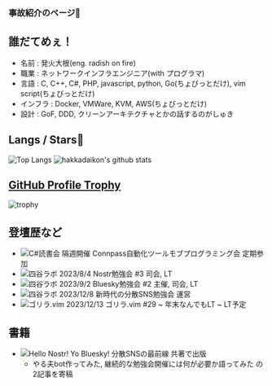 ### 事故紹介のページ👋  

## 誰だてめぇ！  

* 名前     : 発火大根(eng. radish on fire)  
* 職業     : ネットワークインフラエンジニア(with プログラマ)  
* 言語     : C, C++, C#, PHP, javascript, python, Go(ちょびっとだけ), vim script(ちょびっとだけ)  
* インフラ : Docker, VMWare, KVM, AWS(ちょびっとだけ)  
* 設計     : GoF, DDD, クリーンアーキテクチャとかの話するのがしゅき  
  
## Langs / Stars🌟

![Top Langs](https://github-readme-stats.vercel.app/api/top-langs/?username=Hakkadaikon&hide=html)
![hakkadaikon's github stats](https://github-readme-stats.vercel.app/api?username=Hakkadaikon&show_icons=true&count_private=true&line_height=40)  

## [GitHub Profile Trophy](https://github.com/ryo-ma/github-profile-trophy)  

![trophy](https://github-profile-trophy.vercel.app/?username=Hakkadaikon&theme=onedark)  

## 登壇歴など  
  
* ![C#読書会   隔週開催   Connpass自動化ツールモブプログラミング会](https://cs-reading.connpass.com) 定期参加  
* ![四谷ラボ   2023/8/4   Nostr勉強会 #3](https://428lab.connpass.com/event/290514/) 司会, LT  
* ![四谷ラボ   2023/9/2   Bluesky勉強会 #2](https://428lab.connpass.com/event/293255/) 主催, 司会, LT  
* ![四谷ラボ   2023/12/8  新時代の分散SNS勉強会](https://428lab.connpass.com/event/300313/) 運営  
* ![ゴリラ.vim 2023/12/13 ゴリラ.vim #29 ~ 年末なんでもLT ~](https://428lab.connpass.com/event/301953/) LT予定  
  
## 書籍  
  
* ![Hello Nostr! Yo Bluesky! 分散SNSの最前線](https://techbookfest.org/product/6quLEm85cpd4TMJR17xnVF?productVariantID=kgmgxRsKgbVruvRd2zV1sp) 共著で出版  
  * やる夫bot作ってみた, 継続的な勉強会開催には何が必要か語ってみた の2記事を寄稿  


<!--
**Hakkadaikon/hakkadaikon** is a ✨ _special_ ✨ repository because its `README.md` (this file) appears on your GitHub profile.

Here are some ideas to get you started:

- 🔭 I’m currently working on ...
- 🌱 I’m currently learning ...
- 👯 I’m looking to collaborate on ...
- 🤔 I’m looking for help with ...
- 💬 Ask me about ...
- 📫 How to reach me: ...
- 😄 Pronouns: ...
- ⚡ Fun fact: ...
-->
